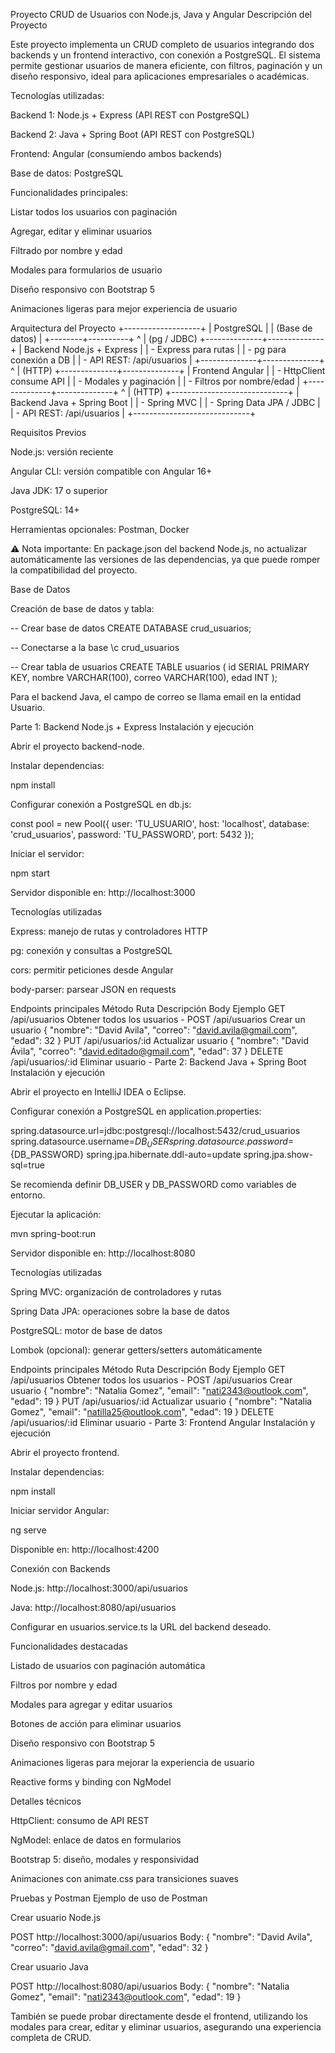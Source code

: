 Proyecto CRUD de Usuarios con Node.js, Java y Angular
Descripción del Proyecto

Este proyecto implementa un CRUD completo de usuarios integrando dos backends y un frontend interactivo, con conexión a PostgreSQL.
El sistema permite gestionar usuarios de manera eficiente, con filtros, paginación y un diseño responsivo, ideal para aplicaciones empresariales o académicas.

Tecnologías utilizadas:

Backend 1: Node.js + Express (API REST con PostgreSQL)

Backend 2: Java + Spring Boot (API REST con PostgreSQL)

Frontend: Angular (consumiendo ambos backends)

Base de datos: PostgreSQL

Funcionalidades principales:

Listar todos los usuarios con paginación

Agregar, editar y eliminar usuarios

Filtrado por nombre y edad

Modales para formularios de usuario

Diseño responsivo con Bootstrap 5

Animaciones ligeras para mejor experiencia de usuario

Arquitectura del Proyecto
+-------------------+
|   PostgreSQL       |
| (Base de datos)    |
+--------+----------+
         ^
         | (pg / JDBC)
+--------------+--------------+
| Backend Node.js + Express   |
| - Express para rutas        |
| - pg para conexión a DB     |
| - API REST: /api/usuarios  |
+--------------+--------------+
         ^
         | (HTTP)
+--------------+--------------+
|     Frontend Angular        |
| - HttpClient consume API    |
| - Modales y paginación      |
| - Filtros por nombre/edad   |
+--------------+--------------+
         ^
         | (HTTP)
+-----------------------------+
| Backend Java + Spring Boot  |
| - Spring MVC                |
| - Spring Data JPA / JDBC    |
| - API REST: /api/usuarios   |
+-----------------------------+

Requisitos Previos

Node.js: versión reciente

Angular CLI: versión compatible con Angular 16+

Java JDK: 17 o superior

PostgreSQL: 14+

Herramientas opcionales: Postman, Docker

⚠️ Nota importante: En package.json del backend Node.js, no actualizar automáticamente las versiones de las dependencias, ya que puede romper la compatibilidad del proyecto.

Base de Datos

Creación de base de datos y tabla:

-- Crear base de datos
CREATE DATABASE crud_usuarios;

-- Conectarse a la base
\c crud_usuarios

-- Crear tabla de usuarios
CREATE TABLE usuarios (
    id SERIAL PRIMARY KEY,
    nombre VARCHAR(100),
    correo VARCHAR(100),
    edad INT
);


Para el backend Java, el campo de correo se llama email en la entidad Usuario.

Parte 1: Backend Node.js + Express
Instalación y ejecución

Abrir el proyecto backend-node.

Instalar dependencias:

npm install


Configurar conexión a PostgreSQL en db.js:

const pool = new Pool({
  user: 'TU_USUARIO',
  host: 'localhost',
  database: 'crud_usuarios',
  password: 'TU_PASSWORD',
  port: 5432
});


Iniciar el servidor:

npm start


Servidor disponible en: http://localhost:3000

Tecnologías utilizadas

Express: manejo de rutas y controladores HTTP

pg: conexión y consultas a PostgreSQL

cors: permitir peticiones desde Angular

body-parser: parsear JSON en requests

Endpoints principales
Método	Ruta	Descripción	Body Ejemplo
GET	/api/usuarios	Obtener todos los usuarios	-
POST	/api/usuarios	Crear un usuario	{ "nombre": "David Avila", "correo": "david.avila@gmail.com", "edad": 32 }
PUT	/api/usuarios/:id	Actualizar usuario	{ "nombre": "David Ávila", "correo": "david.editado@gmail.com", "edad": 37 }
DELETE	/api/usuarios/:id	Eliminar usuario	-
Parte 2: Backend Java + Spring Boot
Instalación y ejecución

Abrir el proyecto en IntelliJ IDEA o Eclipse.

Configurar conexión a PostgreSQL en application.properties:

spring.datasource.url=jdbc:postgresql://localhost:5432/crud_usuarios
spring.datasource.username=${DB_USER}
spring.datasource.password=${DB_PASSWORD}
spring.jpa.hibernate.ddl-auto=update
spring.jpa.show-sql=true


Se recomienda definir DB_USER y DB_PASSWORD como variables de entorno.

Ejecutar la aplicación:

mvn spring-boot:run


Servidor disponible en: http://localhost:8080

Tecnologías utilizadas

Spring MVC: organización de controladores y rutas

Spring Data JPA: operaciones sobre la base de datos

PostgreSQL: motor de base de datos

Lombok (opcional): generar getters/setters automáticamente

Endpoints principales
Método	Ruta	Descripción	Body Ejemplo
GET	/api/usuarios	Obtener todos los usuarios	-
POST	/api/usuarios	Crear usuario	{ "nombre": "Natalia Gomez", "email": "nati2343@outlook.com", "edad": 19 }
PUT	/api/usuarios/:id	Actualizar usuario	{ "nombre": "Natalia Gomez", "email": "natilla25@outlook.com", "edad": 19 }
DELETE	/api/usuarios/:id	Eliminar usuario	-
Parte 3: Frontend Angular
Instalación y ejecución

Abrir el proyecto frontend.

Instalar dependencias:

npm install


Iniciar servidor Angular:

ng serve


Disponible en: http://localhost:4200

Conexión con Backends

Node.js: http://localhost:3000/api/usuarios

Java: http://localhost:8080/api/usuarios

Configurar en usuarios.service.ts la URL del backend deseado.

Funcionalidades destacadas

Listado de usuarios con paginación automática

Filtros por nombre y edad

Modales para agregar y editar usuarios

Botones de acción para eliminar usuarios

Diseño responsivo con Bootstrap 5

Animaciones ligeras para mejorar la experiencia de usuario

Reactive forms y binding con NgModel

Detalles técnicos

HttpClient: consumo de API REST

NgModel: enlace de datos en formularios

Bootstrap 5: diseño, modales y responsividad

Animaciones con animate.css para transiciones suaves

Pruebas y Postman
Ejemplo de uso de Postman

Crear usuario Node.js

POST http://localhost:3000/api/usuarios
Body: 
{
  "nombre": "David Avila",
  "correo": "david.avila@gmail.com",
  "edad": 32
}


Crear usuario Java

POST http://localhost:8080/api/usuarios
Body:
{
  "nombre": "Natalia Gomez",
  "email": "nati2343@outlook.com",
  "edad": 19
}


También se puede probar directamente desde el frontend, utilizando los modales para crear, editar y eliminar usuarios, asegurando una experiencia completa de CRUD.
